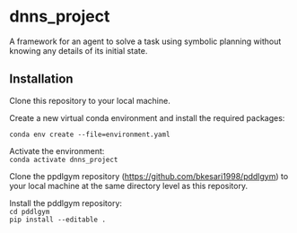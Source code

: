 # dnns_project

A framework for an agent to solve a task using symbolic planning without knowing any details of its initial state.

## Installation

Clone this repository to your local machine. <br />

Create a new virtual conda environment and install the required packages: <br />

`conda env create --file=environment.yaml` <br />

Activate the environment: <br />
`conda activate dnns_project`

Clone the ppdlgym repository (https://github.com/bkesari1998/pddlgym) to your local machine at the same directory level as this repository. <br />

Install the pddlgym repository: <br />
`cd pddlgym` <br />
`pip install --editable .` <br />